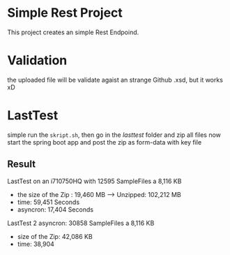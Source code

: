 # Simple Rest Project
This project creates an simple Rest Endpoind.

# Validation
the uploaded file will be validate agaist an strange Github .xsd, but it works xD
# LastTest
simple run the `skript.sh`, then go in the _lasttest_ folder and zip all files
now start the spring boot app and post the zip as form-data with key file
## Result
LastTest on an i710750HQ with 12595 SampleFiles a 8,116 KB
- the size of the Zip : 19,460 MB --> Unzipped: 102,212 MB
- time: 59,451 Seconds
- asyncron: 17,404 Seconds

LastTest 2 asyncron: 30858 SampleFiles a 8,116 KB
- size of the Zip: 42,086 KB
- time: 38,904